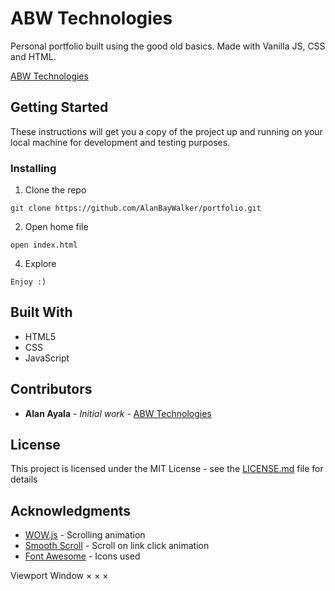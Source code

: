 
# ABW Technologies

Personal portfolio built using the good old basics. Made with Vanilla JS, CSS and HTML.

[ABW Technologies](http://abwtechnologies.com/)

## Getting Started

These instructions will get you a copy of the project up and running on your local machine for development and testing purposes.

### Installing

1. Clone the repo

```
git clone https://github.com/AlanBayWalker/portfolio.git
```

2. Open home file

```
open index.html
```

4. Explore

```
Enjoy :)
```

## Built With

* HTML5
* CSS
* JavaScript

## Contributors

* **Alan Ayala** - *Initial work* - [ABW Technologies](http://www.abwtechnologies.com/)


## License

This project is licensed under the MIT License - see the [LICENSE.md](LICENSE.md) file for details

## Acknowledgments

* [WOW.js](https://mynameismatthieu.com/WOW/) - Scrolling animation
* [Smooth Scroll](https://github.com/cferdinandi/smooth-scroll) - Scroll on link click animation
* [Font Awesome](https://fontawesome.com/?from=io/) - Icons used


Viewport
Window
×
×
×
